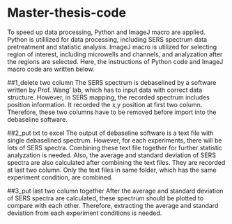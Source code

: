 # Master-thesis-code

To speed up data processing, Python and ImageJ macro are applied. Python is utililized for data processing, including SERS spectrum data pretreatment and statistic analysis. ImageJ macro is utilized for selecting region of interest, including microwells and channels, and analyzation after the regions are selected. Here, the instructions of Python code and ImageJ macro code are written below.


##1_delete two column
The SERS spectrum is debaselined by a software written by Prof. Wang’ lab, which has to input data with correct data structure. However, in SERS mapping, the recorded spectrum includes position information. It recorded the x,y position at first two column. Therefore, these two columns have to be removed before import into the debaseline software. 

##2_put txt to excel
	The output of debaseline software is a text file with single debaselined spectrum. However, for each experiments, there will be lots of SERS spectra. Combining these text file together for further statistic analyzation is needed. Also, the average and standard deviation of SERS spectra are also calculated after combining the text files. They are recorded at last two column. Only the text files in same folder, which has the same experiment condition, are combined.

##3_put last two column together
	After the average and standard deviation of SERS spectra are calculated, these spectrum should be plotted to compare with each other. Therefore, extracting the average and standard deviation from each experiment conditions is needed.
